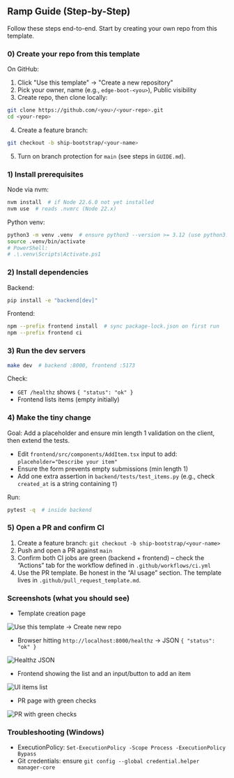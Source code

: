 ## Ramp Guide (Step-by-Step)

Follow these steps end-to-end. Start by creating your own repo from this template.

### 0) Create your repo from this template

On GitHub:

1) Click "Use this template" → "Create a new repository"
2) Pick your owner, name (e.g., `edge-boot-<you>`), Public visibility
3) Create repo, then clone locally:

```bash
git clone https://github.com/<you>/<your-repo>.git
cd <your-repo>
```

4) Create a feature branch:

```bash
git checkout -b ship-bootstrap/<your-name>
```

5) Turn on branch protection for `main` (see steps in `GUIDE.md`).

### 1) Install prerequisites

Node via nvm:

```bash
nvm install  # if Node 22.6.0 not yet installed
nvm use  # reads .nvmrc (Node 22.x)
```

Python venv:

```bash
python3 -m venv .venv  # ensure python3 --version >= 3.12 (use python3.12 if needed)
source .venv/bin/activate
# PowerShell:
# .\.venv\Scripts\Activate.ps1
```

### 2) Install dependencies

Backend:

```bash
pip install -e "backend[dev]"
```

Frontend:

```bash
npm --prefix frontend install  # sync package-lock.json on first run
npm --prefix frontend ci
```

### 3) Run the dev servers

```bash
make dev  # backend :8000, frontend :5173
```

Check:

- `GET /healthz` shows `{ "status": "ok" }`
- Frontend lists items (empty initially)

### 4) Make the tiny change

Goal: Add a placeholder and ensure min length 1 validation on the client, then extend the tests.

- Edit `frontend/src/components/AddItem.tsx` input to add: `placeholder="Describe your item"`
- Ensure the form prevents empty submissions (min length 1)
- Add one extra assertion in `backend/tests/test_items.py` (e.g., check `created_at` is a string containing `T`)

Run:

```bash
pytest -q  # inside backend
```

### 5) Open a PR and confirm CI

1) Create a feature branch: `git checkout -b ship-bootstrap/<your-name>`
2) Push and open a PR against `main`
3) Confirm both CI jobs are green (backend + frontend) – check the “Actions” tab for the workflow defined in `.github/workflows/ci.yml`
4) Use the PR template. Be honest in the “AI usage” section. The template lives in `.github/pull_request_template.md`.

### Screenshots (what you should see)

- Template creation page

![Use this template → Create new repo](docs/screenshots/template-use.png)

- Browser hitting `http://localhost:8000/healthz` → JSON `{ "status": "ok" }`

![Healthz JSON](docs/screenshots/healthz.png)

- Frontend showing the list and an input/button to add an item

![UI items list](docs/screenshots/ui-items.png)

- PR page with green checks

![PR with green checks](docs/screenshots/pr-green.png)

### Troubleshooting (Windows)

- ExecutionPolicy: `Set-ExecutionPolicy -Scope Process -ExecutionPolicy Bypass`
- Git credentials: ensure `git config --global credential.helper manager-core`


